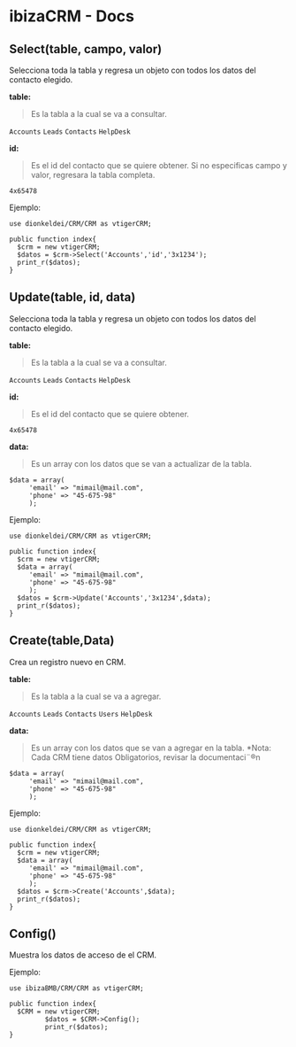 # ibizaCRM - Docs

## Select(table, campo, valor)
Selecciona toda la tabla y regresa un objeto con todos los datos del contacto elegido.

**table:**

>Es la tabla a la cual se va a consultar.

`Accounts`
`Leads`
`Contacts`
`HelpDesk`

**id:**

>Es el id del contacto que se quiere obtener.
>Si no especificas campo y valor, regresara la tabla completa.

```4x65478```


Ejemplo:

```
use dionkeldei/CRM/CRM as vtigerCRM;

public function index{
  $crm = new vtigerCRM;
  $datos = $crm->Select('Accounts','id','3x1234');
  print_r($datos);
}
```

## Update(table, id, data)
Selecciona toda la tabla y regresa un objeto con todos los datos del contacto elegido.

**table:**

>Es la tabla a la cual se va a consultar.

`Accounts`
`Leads`
`Contacts`
`HelpDesk`

**id:**

>Es el id del contacto que se quiere obtener.

```4x65478```

**data:**

>Es un array con los datos que se van a actualizar de la tabla.

```
$data = array(
     'email' => "mimail@mail.com",
     'phone' => "45-675-98"
     );
```


Ejemplo:

```
use dionkeldei/CRM/CRM as vtigerCRM;

public function index{
  $crm = new vtigerCRM;
  $data = array(
     'email' => "mimail@mail.com",
     'phone' => "45-675-98"
     );
  $datos = $crm->Update('Accounts','3x1234',$data);
  print_r($datos);
}
```


## Create(table,Data)
Crea un registro nuevo en CRM.

**table:**

>Es la tabla a la cual se va a agregar.

`Accounts`
`Leads`
`Contacts`
`Users`
`HelpDesk`

**data:**

>Es un array con los datos que se van a agregar en la tabla. *Nota: Cada CRM tiene datos Obligatorios, revisar la documentaci¨®n

```
$data = array(
     'email' => "mimail@mail.com",
     'phone' => "45-675-98"
     );
```


Ejemplo:

```
use dionkeldei/CRM/CRM as vtigerCRM;

public function index{
  $crm = new vtigerCRM;
  $data = array(
     'email' => "mimail@mail.com",
     'phone' => "45-675-98"
     );
  $datos = $crm->Create('Accounts',$data);
  print_r($datos);
}
```

## Config()
Muestra los datos de acceso de el CRM.


Ejemplo:

```
use ibizaBMB/CRM/CRM as vtigerCRM;

public function index{
  $CRM = new vtigerCRM;
         $datos = $CRM->Config();
         print_r($datos);
}
```
